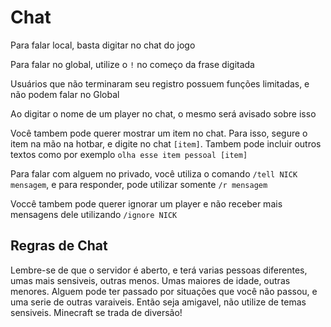 # Chat

Para falar local, basta digitar no chat do jogo

Para falar no global, utilize o `!` no começo da frase digitada

Usuários que não terminaram seu registro possuem funções limitadas, e não podem falar no Global

Ao digitar o nome de um player no chat, o mesmo será avisado sobre isso

Você tambem pode querer mostrar um item no chat. Para isso, segure o item na mão na hotbar, e digite no chat `[item]`. Tambem pode incluir outros textos como por exemplo `olha esse item pessoal [item]`

Para falar com alguem no privado, você utiliza o comando `/tell NICK mensagem`, e para responder, pode utilizar somente `/r mensagem`

Voccê tambem pode querer ignorar um player e não receber mais mensagens dele utilizando `/ignore NICK`

## Regras de Chat

Lembre-se de que o servidor é aberto, e terá varias pessoas diferentes, umas mais sensiveis, outras menos. Umas maiores de idade, outras menores. Alguem pode ter passado por situações que você não passou, e uma serie de outras varaiveis. Então seja amigavel, não utilize de temas sensiveis. Minecraft se trada de diversão!